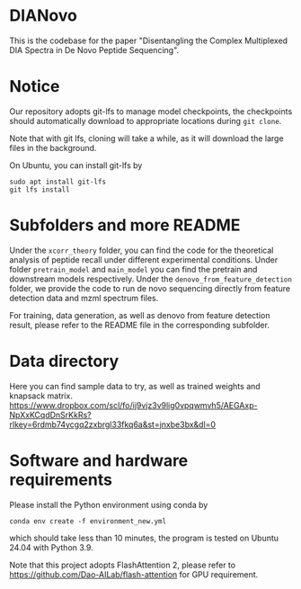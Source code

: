 # DIANovo

This is the codebase for the paper "Disentangling the Complex Multiplexed DIA Spectra in De Novo Peptide Sequencing".

# Notice

Our repository adopts git-lfs to manage model checkpoints, the checkpoints should automatically download to appropriate locations during ``git clone``.

Note that with git lfs, cloning will take a while, as it will download the large files in the background.

On Ubuntu, you can install git-lfs by
```
sudo apt install git-lfs
git lfs install
```

# Subfolders and more README

Under the ``xcorr_theory`` folder, you can find the code for the theoretical analysis of peptide recall under different experimental conditions. Under folder ``pretrain_model`` and ``main_model`` you can find the pretrain and downstream models respectively.
Under the ``denovo_from_feature_detection`` folder, we provide the code to run de novo sequencing directly from feature detection data and mzml spectrum files.

For training, data generation, as well as denovo from feature detection result, please refer to the README file in the corresponding subfolder.

# Data directory

Here you can find sample data to try, as well as trained weights and knapsack matrix.
https://www.dropbox.com/scl/fo/ij9vjz3v9lig0vpqwmvh5/AEGAxp-NpXxKCqdDnSrKkRs?rlkey=6rdmb74ycgq2zxbrgl33fkq6a&st=jnxbe3bx&dl=0

# Software and hardware requirements

Please install the Python environment using conda by 

``conda env create -f environment_new.yml``

which should take less than 10 minutes, the program is tested on Ubuntu 24.04 with Python 3.9.

Note that this project adopts FlashAttention 2, please refer to https://github.com/Dao-AILab/flash-attention for GPU requirement.

